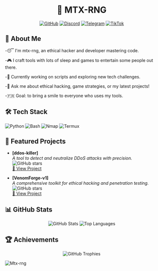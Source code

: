 <div align="center">
  <h1>👾 MTX-RNG</h1
<div align="center">
  <a href="https://github.com/Mtx-rng"><img src="https://img.shields.io/badge/-GitHub-4B0082?style=for-the-badge&logo=github" alt="GitHub"></a>
  <a href="https://discord.gg/iam_king"><img src="https://img.shields.io/badge/-Discord-7289DA?style=for-the-badge&logo=discord" alt="Discord"></a>
  <a href="https://t.me/Therac25k"><img src="https://img.shields.io/badge/-Telegram-0088cc?style=for-the-badge&logo=telegram" alt="Telegram"></a>
  <a href="https://www.tiktok.com/@mrx.rng?_t=ZM-8ynPSvi5klc&_r=1"><img src="https://img.shields.io/badge/-TikTok-000000?style=for-the-badge&logo=tiktok" alt="TikTok"></a>
</div 
  


---

## 🌌 About Me
-😴 I'm mtx-rng, an ethical hacker and developer mastering code.

-🎮 I craft tools with lots of sleep and games to entertain some people out there.

-🌟 Currently working on scripts and exploring new tech challenges.

-💬 Ask me about ethical hacking, game strategies, or my latest projects!

-🇫🇷 Goal: to bring a smile to everyone who uses my tools.

## 🛠️ Tech Stack
<p>
  <img src="https://img.shields.io/badge/-Python-4B0082?style=flat-square&logo=python" alt="Python" />
  <img src="https://img.shields.io/badge/-Bash-4B0082?style=flat-square&logo=gnu-bash" alt="Bash" />
  <img src="https://img.shields.io/badge/-Nmap-4B0082?style=flat-square&logo=nmap" alt="Nmap" />
  <img src="https://img.shields.io/badge/-Termux-4B0082?style=flat-square&logo=android" alt="Termux" />
</p>

## 🚀 Featured Projects
- **[ddos-killer]**  
  _A tool to detect and neutralize DDoS attacks with precision._  
  ![GitHub stars](https://img.shields.io/github/stars/Mtx-rng/ddos-killer?color=A100A1&style=flat-square)  
  [🔗 View Project](https://github.com/Mtx-rng/ddos-killer)

- **[VenomForge-v1]**  
  _A comprehensive toolkit for ethical hacking and penetration testing._  
  ![GitHub stars](https://img.shields.io/github/stars/Mtx-rng/VenomForge-v1?color=A100A1&style=flat-square)  
  [🔗 View Project](https://github.com/Mtx-rng/VenomForge-v1)

## 📊 GitHub Stats
<p align="center">
  <img src="https://github-readme-stats.vercel.app/api?username=Mtx-rng&show_icons=true&theme=radical&hide_border=true&bg_color=1A1B27&title_color=A100A1&icon_color=A100A1&text_color=FFFFFF" alt="GitHub Stats" />
  <img src="https://github-readme-stats.vercel.app/api/top-langs/?username=Mtx-rng&layout=compact&theme=radical&hide_border=true&bg_color=1A1B27&title_color=A100A1&text_color=FFFFFF" alt="Top Languages" />
</p>

## 🏆 Achievements
<p align="center">
  <img src="https://github-profile-trophy.vercel.app/?username=Mtx-rng&theme=dracula&no-frame=true&margin-w=15&margin-h=15&column=6" alt="GitHub Trophies" />
</p>


<img src="https://komarev.com/ghpvc/?username=Mtx-rng&label=souls+that+were+lost%20here&color=9d4edd&style=flat" alt="Mtx-rng" />

